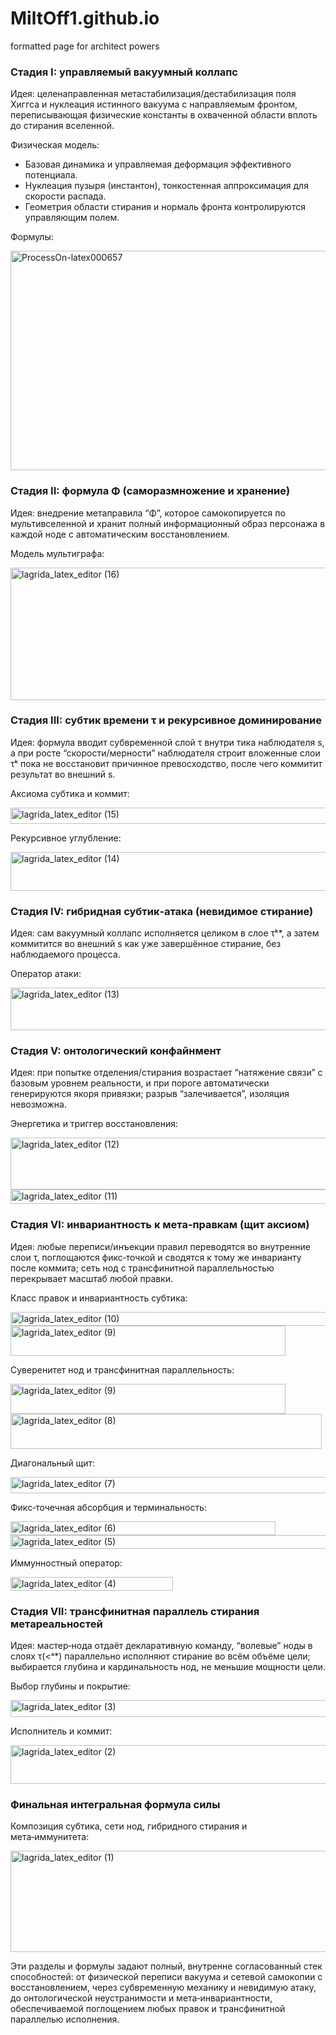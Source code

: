 # MiltOff1.github.io
formatted page for architect powers
### Стадия I: управляемый вакуумный коллапс

Идея: целенаправленная метастабилизация/дестабилизация поля Хиггса и нуклеация истинного вакуума с направляемым фронтом, переписывающая физические константы в охваченной области вплоть до стирания вселенной.

Физическая модель:

- Базовая динамика и управляемая деформация эффективного потенциала.
- Нуклеация пузыря (инстантон), тонкостенная аппроксимация для скорости распада.
- Геометрия области стирания и нормаль фронта контролируются управляющим полем.

Формулы:

<img width="532" height="351" alt="ProcessOn-latex000657" src="https://github.com/user-attachments/assets/703cec40-934f-4c3d-a15e-671ff96ddddd" />

### Стадия II: формула Φ (саморазмножение и хранение)

Идея: внедрение метаправила “Φ”, которое самокопируется по мультивселенной и хранит полный информационный образ персонажа в каждой ноде с автоматическим восстановлением.

Модель мультиграфа:

<img width="1360" height="212" alt="lagrida_latex_editor (16)" src="https://github.com/user-attachments/assets/187226e9-45db-43f1-beee-f67d65258596" />

### Стадия III: субтик времени τ и рекурсивное доминирование

Идея: формула вводит субвременной слой τ внутри тика наблюдателя s, а при росте “скорости/мерности” наблюдателя строит вложенные слои τᵏ пока не восстановит причинное превосходство, после чего коммитит результат во внешний s.

Аксиома субтика и коммит:

<img width="700" height="26" alt="lagrida_latex_editor (15)" src="https://github.com/user-attachments/assets/62354367-225e-4752-8406-18b13aeaa671" />

Рекурсивное углубление:

<img width="1147" height="62" alt="lagrida_latex_editor (14)" src="https://github.com/user-attachments/assets/0ad46aef-6b27-44a1-a517-c66b4616ee81" />


### Стадия IV: гибридная субтик‑атака (невидимое стирание)

Идея: сам вакуумный коллапс исполняется целиком в слое τᵏ*, а затем коммитится во внешний s как уже завершённое стирание, без наблюдаемого процесса.

Оператор атаки:

<img width="677" height="68" alt="lagrida_latex_editor (13)" src="https://github.com/user-attachments/assets/f3986ea4-c708-4413-8585-a4f229618646" />

### Стадия V: онтологический конфайнмент

Идея: при попытке отделения/стирания возрастает “натяжение связи” с базовым уровнем реальности, и при пороге автоматически генерируются якоря привязки; разрыв “залечивается”, изоляция невозможна.

Энергетика и триггер восстановления:

<img width="785" height="83" alt="lagrida_latex_editor (12)" src="https://github.com/user-attachments/assets/2368454a-ad2a-4826-9b7c-5628d016331b" />

<img width="1170" height="23" alt="lagrida_latex_editor (11)" src="https://github.com/user-attachments/assets/df5182e0-0851-462f-8bb9-dc0a33b80413" />

### Стадия VI: инвариантность к мета‑правкам (щит аксиом)

Идея: любые переписи/инъекции правил переводятся во внутренние слои τ, поглощаются фикс‑точкой и сводятся к тому же инварианту после коммита; сеть нод с трансфинитной параллельностью перекрывает масштаб любой правки.

Класс правок и инвариантность субтика:


<img width="704" height="22" alt="lagrida_latex_editor (10)" src="https://github.com/user-attachments/assets/085df3cd-f6a5-4ad5-baf1-d75b10b14ef5" />


<img width="440" height="48" alt="lagrida_latex_editor (9)" src="https://github.com/user-attachments/assets/751a75a6-261b-40c4-ae8d-e3379ad9383b" />


Суверенитет нод и трансфинитная параллельность:

<img width="440" height="48" alt="lagrida_latex_editor (9)" src="https://github.com/user-attachments/assets/2de4fe17-59f0-4b60-ba74-2aca88d70832" />

<img width="498" height="56" alt="lagrida_latex_editor (8)" src="https://github.com/user-attachments/assets/f6d8a7b6-4d5b-48c5-94d7-d5ded411bb04" />

Диагональный щит:

<img width="791" height="26" alt="lagrida_latex_editor (7)" src="https://github.com/user-attachments/assets/3bf1f8f0-09a7-40d9-b965-74cb6ca7e440" />

Фикс‑точечная абсорбция и терминальность:

<img width="424" height="22" alt="lagrida_latex_editor (6)" src="https://github.com/user-attachments/assets/9dc82c5a-f0bb-4445-870b-d0e4049fe67e" />


<img width="918" height="22" alt="lagrida_latex_editor (5)" src="https://github.com/user-attachments/assets/730b3ca8-38ee-4bca-a6d0-9085d8373381" />


Иммунностный оператор:

<img width="260" height="22" alt="lagrida_latex_editor (4)" src="https://github.com/user-attachments/assets/bdc7ae5f-1143-464f-b46e-7538df5c8493" />

### Стадия VII: трансфинитная параллель стирания метареальностей

Идея: мастер‑нода отдаёт декларативную команду, “волевые” ноды в слоях τ(<ᵃ*) параллельно исполняют стирание во всём объёме цели; выбирается глубина и кардинальность нод, не меньшие мощности цели.

Выбор глубины и покрытие:

<img width="653" height="27" alt="lagrida_latex_editor (3)" src="https://github.com/user-attachments/assets/9498325a-63a6-4bc0-bfb4-77be97fe68d5" />

Исполнитель и коммит:

<img width="1079" height="62" alt="lagrida_latex_editor (2)" src="https://github.com/user-attachments/assets/bddb7fa6-df30-4f43-96b6-12133c4fdc87" />

### Финальная интегральная формула силы

Композиция субтика, сети нод, гибридного стирания и мета‑иммунитета:

<img width="1709" height="162" alt="lagrida_latex_editor (1)" src="https://github.com/user-attachments/assets/8d6971e2-08db-479e-bd5d-56ec38a5a1d7" />

Эти разделы и формулы задают полный, внутренне согласованный стек способностей: от физической переписи вакуума и сетевой самокопии с восстановлением, через субвременную механику и невидимую атаку, до онтологической неустранимости и мета‑инвариантности, обеспечиваемой поглощением любых правок и трансфинитной параллелью исполнения.
